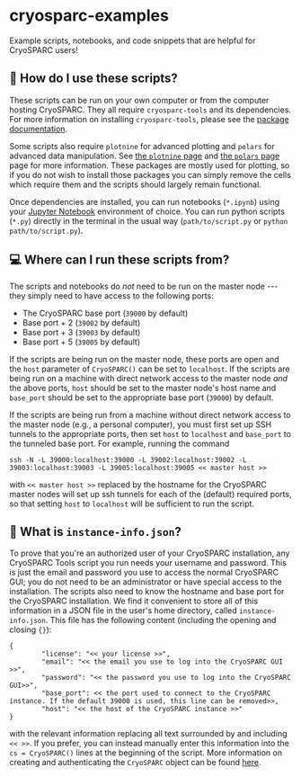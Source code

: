 # cryosparc-examples
Example scripts, notebooks, and code snippets that are helpful for CryoSPARC users!

## 📜 How do I use these scripts?
These scripts can be run on your own computer or from the computer hosting CryoSPARC.
They all require `cryosparc-tools` and its dependencies.
For more information on installing `cryosparc-tools`, please see the [package documentation](https://tools.cryosparc.com/intro.html).

Some scripts also require `plotnine` for advanced plotting and `polars` for advanced data manipulation. See [the `plotnine` page](https://plotnine.org/) and [the `polars` page](https://pola.rs/) page for more information.
These packages are mostly used for plotting, so if you do not wish to install those packages you can simply remove the cells which require them and the scripts should largely remain functional.

Once dependencies are installed, you can run notebooks (`*.ipynb`) using your [Jupyter Notebook](https://jupyter.org/) environment of choice.
You can run python scripts (`*.py`) directly in the terminal in the usual way (`path/to/script.py` or `python path/to/script.py`).

## 💻 Where can I run these scripts from?
The scripts and notebooks do *not* need to be run on the master node --- they simply need to have access to the following ports:

 * The CryoSPARC base port (`39000` by default)
 * Base port + 2 (`39002` by default)
 * Base port + 3 (`39003` by default)
 * Base port + 5 (`39005` by default)

If the scripts are being run on the master node, these ports are open and the `host` parameter of `CryoSPARC()` can be set to `localhost`.
If the scripts are being run on a machine with direct network access to the master node *and* the above ports, `host` should be set to the master node's host name and `base_port` should be set to the appropriate base port (`39000`) by default.

If the scripts are being run from a machine without direct network access to the master node (e.g., a personal computer), you must first set up SSH tunnels to the appropriate ports, then set `host` to `localhost` and `base_port` to the tunneled base port.
For example, running the command

```
ssh -N -L 39000:localhost:39000 -L 39002:localhost:39002 -L 39003:localhost:39003 -L 39005:localhost:39005 << master host >>
```

with `<< master host >>` replaced by the hostname for the CryoSPARC master nodes will set up ssh tunnels for each of the (default) required ports, so that setting `host` to `localhost` will be sufficient to run the script.

## 🤔 What is `instance-info.json`?
To prove that you're an authorized user of your CryoSPARC installation, any CryoSPARC Tools script you run needs your username and password.
This is just the email and password you use to access the normal CryoSPARC GUI; you do not need to be an administrator or have special access to the installation.
The scripts also need to know the hostname and base port for the CryoSPARC installation.
We find it convenient to store all of this information in a JSON file in the user's home directory, called `instance-info.json`.
This file has the following content (including the opening and closing `{}`):

```{json}
{
        "license": "<< your license >>",
        "email": "<< the email you use to log into the CryoSPARC GUI >>",
        "password": "<< the password you use to log into the CryoSPARC GUI>>",
        "base_port": << the port used to connect to the CryoSPARC instance. If the default 39000 is used, this line can be removed>>,
        "host": "<< the host of the CryoSPARC instance >>"
}
```

with the relevant information replacing all text surrounded by and including `<< >>`.
If you prefer, you can instead manually enter this information into the `cs = CryoSPARC()` lines at the beginning of the script.
More information on creating and authenticating the `CryoSPARC` object can be found [here](https://tools.cryosparc.com/intro.html#usage).